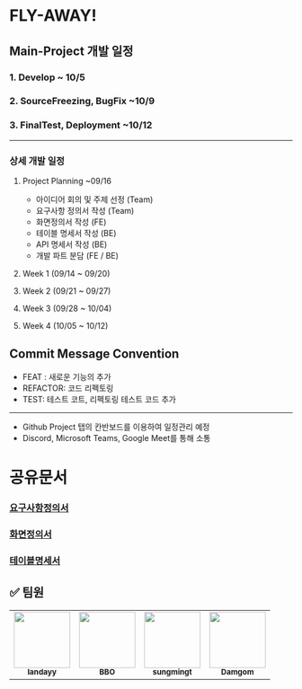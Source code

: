 # FLY-AWAY!

## Main-Project 개발 일정
### 1. Develop ~ 10/5  
### 2. SourceFreezing, BugFix ~10/9
### 3. FinalTest, Deployment ~10/12
***
### 상세 개발 일정
1. Project Planning ~09/16

      - 아이디어 회의 및 주제 선정 (Team)
      - 요구사항 정의서 작성 (Team)
      - 화면정의서 작성 (FE)
      - 테이블 명세서 작성 (BE)
      - API 명세서 작성 (BE)
      - 개발 파트 분담 (FE / BE)
      
  2. Week 1 (09/14 ~ 09/20)
  
  3. Week 2 (09/21 ~ 09/27)
  
  4. Week 3 (09/28 ~ 10/04)
  
  5. Week 4 (10/05 ~ 10/12)


## Commit Message Convention
- FEAT : 새로운 기능의 추가
- REFACTOR: 코드 리펙토링
- TEST: 테스트 코트, 리펙토링 테스트 코드 추가

***
- Github Project 탭의 칸반보드를 이용하여 일정관리 예정
- Discord, Microsoft Teams, Google Meet를 통해 소통

# 공유문서
### [요구사항정의서](https://ksackr-my.sharepoint.com/:x:/g/personal/hby2233_ks_ac_kr/Eb-kcbnhEqVKmNezrzqrhEUB9wStrivPM_xKllXPyOejfw?e=xCSzFO)
### [화면정의서](https://www.figma.com/file/aSrMGMtrdEMGiCzG7400C7/[main-project]-화면-만들기?node-id=0%3A1)
### [테이블명세서](https://docs.google.com/spreadsheets/d/1g31xPBhDgVgAwEFuHcrMhiMb_Crma9F9YNMw2Pe0d6Q/edit#gid=0)

## ✅ 팀원

  
<table>
  <tr>
     <td align="center"><a href="https://github.com/Iandayy"><img src="https://avatars.githubusercontent.com/u/104152583?v=4?s=100" width="100px;" alt=""/><br /><sub><b>Iandayy</b></sub></a><br /></td>
    <td align="center"><a href="https://github.com/slevme"><img src="https://avatars.githubusercontent.com/u/46449090?v=4?s=100" width="100px;" alt=""/><br /><sub><b>BBO</b></sub></a><br /></td>
    <td align="center"><a href="https://github.com/sungmingt"><img src="https://avatars.githubusercontent.com/u/95558880?v=4?s=100" width="100px;" alt=""/><br /><sub><b>sungmingt</b></sub></a><br /></td>
    <td align="center"><a href="https://github.com/Damgom"><img src="https://avatars.githubusercontent.com/u/104135990?v=4?s=100" width="100px;" alt=""/><br /><sub><b>Damgom</b></sub></a><br /></td>
    
</tr>
</table>

